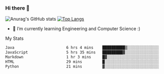 ### Hi there 👋

![Anurag's GitHub stats](https://github-readme-stats.vercel.app/api?username=MatteoIorio11&show_icons=true&theme=dark) 
[![Top Langs](https://github-readme-stats.vercel.app/api/top-langs/?username=MatteoIorio11&theme=dark)](https://github.com/MatteoIorio11/github-readme-stats)

- 🌱 I’m currently learning Engineering and Computer Science :)

<!--
**MatteoIorio11/MatteoIorio11** is a ✨ _special_ ✨ repository because its `README.md` (this file) appears on your GitHub profile.

Here are some ideas to get you started:

- 🔭 I’m currently working on ...
- 🌱 I’m currently learning ...
- 👯 I’m looking to collaborate on ...
- 🤔 I’m looking for help with ...
- 💬 Ask me about ...
- 📫 How to reach me: ...
- 😄 Pronouns: ...
- ⚡ Fun fact: ...
-->
My Stats
<!--START_SECTION:waka-->

```txt
Java                       6 hrs 4 mins    ██████████▒░░░░░░░░░░░░░░   41.96 %
JavaScript                 5 hrs 35 mins   █████████▓░░░░░░░░░░░░░░░   38.61 %
Markdown                   1 hr 3 mins     █▓░░░░░░░░░░░░░░░░░░░░░░░   07.26 %
HTML                       29 mins         █░░░░░░░░░░░░░░░░░░░░░░░░   03.42 %
Python                     21 mins         ▓░░░░░░░░░░░░░░░░░░░░░░░░   02.51 %
```

<!--END_SECTION:waka-->
